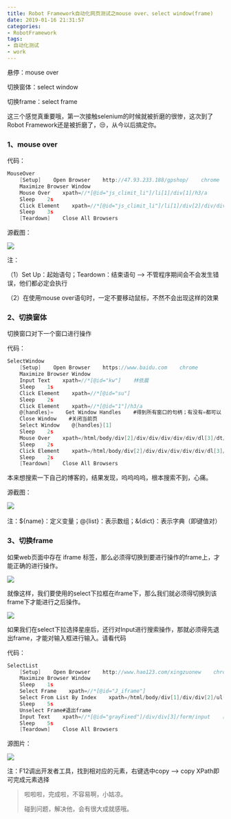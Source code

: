 ```yaml
---
title: Robot Framework自动化网页测试之mouse over、select window(frame)
date: 2019-01-16 21:31:57
categories: 
- RobotFramework
tags: 
- 自动化测试
- work
---
```


悬停：mouse over

切换窗体：select window

切换frame：select frame

这三个感觉真重要哦，第一次接触selenium的时候就被折磨的很惨，这次到了Robot Framework还是被折磨了，😒，从今以后搞定你。

### 1、mouse over

代码：

```c
MouseOver
    [Setup]    Open Browser    http://47.93.233.188/gpshop/    chrome
    Maximize Browser Window
    Mouse Over    xpath=//*[@id="js_climit_li"]/li[1]/div[1]/h3/a
    Sleep    2s
    Click Element    xpath=//*[@id="js_climit_li"]/li[1]/div[2]/div/div/div/div/dl[1]/dd[1]/a/span
    Sleep    3s
    [Teardown]    Close All Browsers
```

源截图：

![](http://pic.yuti.site/RF-MouserOver.jpg)

注：

（1）Set Up：起始语句；Teardown：结束语句 --> 不管程序期间会不会发生错误，他们都必定会执行

（2）在使用mouse over语句时，一定不要移动鼠标，不然不会出现这样的效果



### 2、切换窗体

切换窗口对下一个窗口进行操作

代码：

```c
SelectWindow
    [Setup]    Open Browser    https://www.baidu.com    chrome
    Maximize Browser Window
    Input Text    xpath=//*[@id="kw"]    林依晨
    Sleep    1s
    Click Element    xpath=//*[@id="su"]
    Sleep    2s
    Click Element    xpath=//*[@id="1"]/h3/a
    @{handles}=    Get Window Handles    #得到所有窗口的句柄；有没有=都可以
    Close Window    #关闭当前页
    Select Window    @{handles}[1]
    Sleep    2s
    Mouse Over    xpath=/html/body/div[2]/div/div/div/div/div/dl[3]/dt/a
    Sleep    2s
    Click Element    xpath=/html/body/div[2]/div/div/div/div/div/dl[3]/dd/div[2]/a
    Sleep    2s
    [Teardown]    Close All Browsers
```

本来想搜索一下自己的博客的，结果发现，呜呜呜呜，根本搜索不到，心痛。

源截图：

​![](http://pic.yuti.site/RF-SelectWindow.png)

注：${name}：定义变量；@{list}：表示数组；&{dict}：表示字典（即键值对）

### 3、切换frame

如果web页面中存在 iframe 标签，那么必须得切换到要进行操作的frame上，才能正确的进行操作。

![](http://pic.yuti.site/RF-SelectFrameLog.png)

就像这样，我们要使用的select下拉框在iframe下，那么我们就必须得切换到该frame下才能进行之后操作。

![](http://pic.yuti.site/RF-SelectFrameOutside.jpg)

如果我们在select下拉选择星座后，还行对Input进行搜索操作，那就必须得先退出frame，才能对输入框进行输入。请看代码

代码：

```c
SelectList
    [Setup]    Open Browser    http://www.hao123.com/xingzuonew    chrome
    Maximize Browser Window
    Sleep    1s
    Select Frame    xpath=//*[@id="J_iframe"]
    Select From List By Index    xpath=/html/body/div[1]/div/div[2]/ul[1]/li[1]/form/select    9
    Sleep    5s
    Unselect Frame#退出frame
    Input Text    xpath=//*[@id="grayFixed"]/div/div[3]/form/input    射手座
    Sleep    5s
    [Teardown]    Close All Browsers
```

源图片：

![](http://pic.yuti.site/RF-SelectFramePhoto.jpg)

注：F12调出开发者工具，找到相对应的元素，右键选中copy --> copy XPath即可完成元素选择

> 啦啦啦，完成啦，不容易啊，小姑凉。
>
> 碰到问题，解决他，会有很大成就感哦。